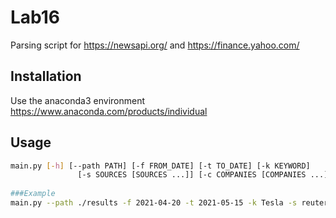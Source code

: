 # Lab16

Parsing script for https://newsapi.org/ and https://finance.yahoo.com/

## Installation

Use the anaconda3 environment https://www.anaconda.com/products/individual

## Usage

```bash
main.py [-h] [--path PATH] [-f FROM_DATE] [-t TO_DATE] [-k KEYWORD]
               [-s SOURCES [SOURCES ...]] [-c COMPANIES [COMPANIES ...]]
               
###Example
main.py --path ./results -f 2021-04-20 -t 2021-05-15 -k Tesla -s reuters rt -c AAPL AMZN
```